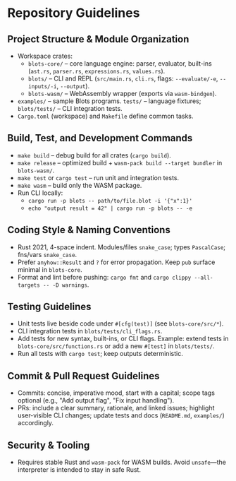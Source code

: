 # Repository Guidelines

## Project Structure & Module Organization
- Workspace crates:
  - `blots-core/` – core language engine: parser, evaluator, built-ins (`ast.rs`, `parser.rs`, `expressions.rs`, `values.rs`).
  - `blots/` – CLI and REPL (`src/main.rs`, `cli.rs`, flags: `--evaluate/-e`, `--inputs/-i`, `--output`).
  - `blots-wasm/` – WebAssembly wrapper (exports via `wasm-bindgen`).
- `examples/` – sample Blots programs. `tests/` – language fixtures; `blots/tests/` – CLI integration tests.
- `Cargo.toml` (workspace) and `Makefile` define common tasks.

## Build, Test, and Development Commands
- `make build` – debug build for all crates (`cargo build`).
- `make release` – optimized build + `wasm-pack build --target bundler` in `blots-wasm/`.
- `make test` or `cargo test` – run unit and integration tests.
- `make wasm` – build only the WASM package.
- Run CLI locally:
  - `cargo run -p blots -- path/to/file.blot -i '{"x":1}'`
  - `echo "output result = 42" | cargo run -p blots -- -e`

## Coding Style & Naming Conventions
- Rust 2021, 4-space indent. Modules/files `snake_case`; types `PascalCase`; fns/vars `snake_case`.
- Prefer `anyhow::Result` and `?` for error propagation. Keep `pub` surface minimal in `blots-core`.
- Format and lint before pushing: `cargo fmt` and `cargo clippy --all-targets -- -D warnings`.

## Testing Guidelines
- Unit tests live beside code under `#[cfg(test)]` (see `blots-core/src/*`).
- CLI integration tests in `blots/tests/cli_flags.rs`.
- Add tests for new syntax, built-ins, or CLI flags. Example: extend tests in `blots-core/src/functions.rs` or add a new `#[test]` in `blots/tests/`.
- Run all tests with `cargo test`; keep outputs deterministic.

## Commit & Pull Request Guidelines
- Commits: concise, imperative mood, start with a capital; scope tags optional (e.g., "Add output flag", "Fix input handling").
- PRs: include a clear summary, rationale, and linked issues; highlight user-visible CLI changes; update tests and docs (`README.md`, `examples/`) accordingly.

## Security & Tooling
- Requires stable Rust and `wasm-pack` for WASM builds. Avoid `unsafe`—the interpreter is intended to stay in safe Rust.
